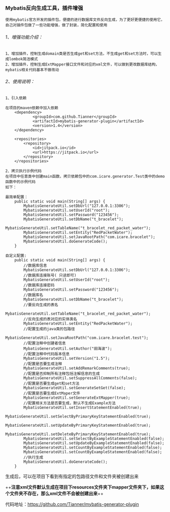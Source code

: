 ### Mybatis反向生成工具，插件增强

    使用mybatis官方开发的插件包，便捷的进行数据库文件反向生成，为了更好更便捷的使用它，自己对插件包做了一些功能增强，做了封装，简化配置和使用

###### 1、增强功能介绍：

    1、增加插件，控制生成domain类是否生成get和set方法，不生成get和set方法时，可以生成lombok简洁模式
    2、增加插件，控制生成ExtMapper接口文件和对应的xml文件，可以做到更改数据库结构，mybatis相关代码基本不做改动
        
###### 2、使用说明：
    
    1、引入依赖
  
```
在项目的maven依赖中加入依赖
	<dependency>
			<groupId>com.github.Tianner</groupId>
			<artifactId>mybatis-generator-plugin</artifactId>
			<version>1.4</version>
	</dependency>
	
    <repositories>
		<repository>
			<id>jitpack.io</id>
			<url>https://jitpack.io</url>
		</repository>
	</repositories>

```
    2、拷贝执行示例代码
    在项目中任意类中创建main函数，拷贝依赖包中的com.icare.generator.Test类中的demo函数中的示例代码
    如下：
     
```
最简单配置：
    public static void main(String[] args) {
        MybatisGenerateUtil.setDbUrl("127.0.0.1:3306");
        MybatisGenerateUtil.setUserId("root");
        MybatisGenerateUtil.setPassword("123456");
        MybatisGenerateUtil.setDbName("t_bracelet");
        MybatisGenerateUtil.setTableName("t_bracelet_red_packet_water");
        MybatisGenerateUtil.setEntity("RedPacketWater");
        MybatisGenerateUtil.setJavaRootPath("com.icare.bracelet");
        MybatisGenerateUtil.doGenerateCode();
    }
    
自定义配置:
    public static void main(String[] args) {
        //数据库信息
        MybatisGenerateUtil.setDbUrl("127.0.0.1:3306");
        //数据库连接账号( 只读即可)
        MybatisGenerateUtil.setUserId("root");
        //数据库连接密码
        MybatisGenerateUtil.setPassword("123456");
        //数据库名
        MybatisGenerateUtil.setDbName("t_bracelet");
        //要反向生成的表名
        MybatisGenerateUtil.setTableName("t_bracelet_red_packet_water");
        //反向生成的表对应的实体类名
        MybatisGenerateUtil.setEntity("RedPacketWater");
        //配置生成的java类的包路径
        MybatisGenerateUtil.setJavaRootPath("com.icare.bracelet.test");
        //配置注释中创建者信息
        MybatisGenerateUtil.setAuthor("田海波");
        //配置注释中代码版本信息
        MybatisGenerateUtil.setVersion("1.5");
        //配置是否要生成注释
        MybatisGenerateUtil.setAddRemarkComments(true);
        //配置是否抑制所有注释包括注解信息的生成
        MybatisGenerateUtil.setSuppressAllComments(false);
        //配置是否要生成get和set方法
        MybatisGenerateUtil.setGenerateSetGet(false);
        //配置是否要生成ExtMaper文件
        MybatisGenerateUtil.setGenerateExtMapper(true);
        //配置相关方法是否要生成，默认不生成Example方法
        MybatisGenerateUtil.setInsertStatementEnabled(true);
        MybatisGenerateUtil.setSelectByPrimaryKeyStatementEnabled(true);
        MybatisGenerateUtil.setUpdateByPrimaryKeyStatementEnabled(true);
        MybatisGenerateUtil.setDeleteByPrimaryKeyStatementEnabled(true);
        MybatisGenerateUtil.setSelectByExampleStatementEnabled(false);
        MybatisGenerateUtil.setUpdateByExampleStatementEnabled(false);
        MybatisGenerateUtil.setCountByExampleStatementEnabled(false);
        MybatisGenerateUtil.setCountByExampleStatementEnabled(false);
        //执行生成
        MybatisGenerateUtil.doGenerateCode();
    }
```

生成后，可以在项目下看到有指定的包路径文件和文件夹被创建出来

++**注意xml文件默认生成在项目下resources文件夹下mapper文件夹下，如果这个文件夹不存在，那么xml文件不会被创建出来**++

代码地址：https://github.com/Tianner/mybatis-generator-plugin